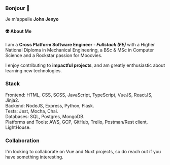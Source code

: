 ### Bonjour  👋
Je m'appelle <b>John Jenyo</b>

#### 👽 About Me

I am a <b>Cross Platform Software Engineer  - <i>Fullstack (FE)</i>  </b>with a Higher National Diploma in Mechanical Engineering, a BSc & MSc in Computer Science and a Rockstar passion for Mooovies.

I enjoy contributing to <b>impactful projects</b>, and am greatly enthusiastic about learning new technologies.

### Stack

Frontend: HTML, CSS, SCSS, JavaScript, TypeScript, VueJS, ReactJS, Jinja2. <br>
Backend: NodeJS, Express, Python, Flask.<br>
Tests: Jest, Mocha, Chai.<br>
Databases: SQL, Postgres, MongoDB.<br>
Platforms and Tools: AWS, GCP, GitHub, Trello, Postman/Rest client, LightHouse.<br>

### Collaboration 
I'm looking to collaborate on Vue and Nuxt projects, so do reach out if you have something interesting.
<!--
**foreign1/foreign1** is a ✨ _special_ ✨ repository because its `README.md` (this file) appears on your GitHub profile.

Here are some ideas to get you started:

- 🔭 I’m currently working on ...
- 🌱 I’m currently learning ...
- 👯 I’m looking to collaborate on ...
- 🤔 I’m looking for help with ...
- 💬 Ask me about ...
- 📫 How to reach me: ...
- 😄 Pronouns: ...
- ⚡ Fun fact: ...
-->
